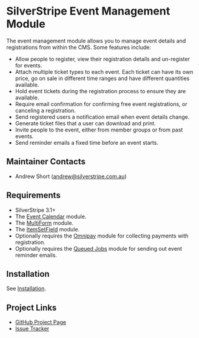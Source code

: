 # SilverStripe Event Management Module
The event management module allows you to manage event details and registrations
from within the CMS. Some features include:

*   Allow people to register, view their registration details and un-register
    for events.
*   Attach multiple ticket types to each event. Each ticket can have its own
    price, go on sale in different time ranges and have different quantities
    available.
*   Hold event tickets during the registration process to ensure they are
    available.
*   Require email confirmation for confirming free event registrations, or
    canceling a registration.
*   Send registered users a notification email when event details change.
*   Generate ticket files that a user can download and print.
*   Invite people to the event, either from member groups or from past events.
*   Send reminder emails a fixed time before an event starts.

## Maintainer Contacts
*   Andrew Short (<andrew@silverstripe.com.au>)

## Requirements
*   SilverStripe 3.1+
*   The [Event Calendar](https://github.com/unclecheese/EventCalendar) module.
*   The [MultiForm](https://github.com/silverstripe/silverstripe-multiform) module.
*   The [ItemSetField](https://github.com/ajshort/silverstripe-itemsetfield) module.
*   Optionally requires the [Omnipay](https://github.com/burnbright/silverstripe-omnipay)
    module for collecting payments with registration.
*   Optionally requires the [Queued Jobs](https://github.com/nyeholt/silverstripe-queuedjobs)
    module for sending out event reminder emails.

## Installation

See [Installation](https://github.com/ajshort/silverstripe-eventmanagement/wiki/Installation).

## Project Links
*   [GitHub Project Page](https://github.com/ajshort/silverstripe-eventmanagement)
*   [Issue Tracker](https://github.com/ajshort/silverstripe-eventmanagement/issues)
